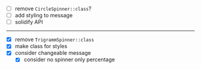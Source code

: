 - [ ] remove `CircleSpinner::class`?
- [ ] add styling to message
- [ ] solidify API

---

- [x] remove `TrigrammSpinner::class`
- [x] make class for styles
- [x] consider changeable message  
    - [x] consider no spinner only percentage  